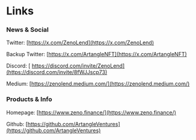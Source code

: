 # Links

### **News & Social**

Twitter: [https://x.com/ZenoLend](https://x.com/ZenoLend)

Backup Twitter: [https://x.com/ArtangleNFT](https://x.com/ArtangleNFT)

Discord: [ https://discord.com/invite/ZenoLend](https://discord.com/invite/8fWJJscp73)

Medium: [https://zenolend.medium.com/](https://zenolend.medium.com/)

### **Products & Info**

Homepage:  [https://www.zeno.finance/](https://www.zeno.finance/)

Github: [https://github.com/ArtangleVentures](https://github.com/ArtangleVentures)
